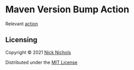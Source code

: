 # Maven Version Bump Action

Relevant [action](https://github.com/nnichols/maven-version-bump-action)

## Licensing

Copyright © 2021 [Nick Nichols](https://nnichols.github.io/)

Distributed under the [MIT License](https://github.com/nnichols/harbor/blob/master/LICENSE)
